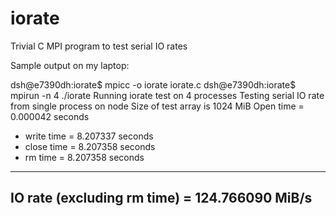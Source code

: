# iorate
Trivial C MPI program to test serial IO rates

Sample output on my laptop:

dsh@e7390dh:iorate$ mpicc -o iorate iorate.c
dsh@e7390dh:iorate$ mpirun -n 4 ./iorate
Running iorate test on 4 processes
Testing serial IO rate from single process on node <e7390dh>
Size of test array is 1024 MiB
Open time    = 0.000042 seconds
+ write time = 8.207337 seconds
+ close time = 8.207358 seconds
+ rm time    = 8.207358 seconds
--------------------------------------------
IO rate (excluding rm time) = 124.766090 MiB/s
--------------------------------------------
